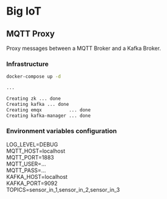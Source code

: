 # Big IoT

## MQTT Proxy
Proxy messages between a MQTT Broker and a Kafka Broker.

### Infrastructure
```bash
docker-compose up -d

...

Creating zk ... done
Creating kafka ... done
Creating emqx          ... done
Creating kafka-manager ... done
```

### Environment variables configuration
LOG_LEVEL=DEBUG   
MQTT_HOST=localhost   
MQTT_PORT=1883   
MQTT_USER=...   
MQTT_PASS=...   
KAFKA_HOST=localhost   
KAFKA_PORT=9092   
TOPICS=sensor_in_1,sensor_in_2,sensor_in_3   
